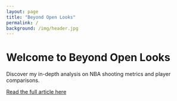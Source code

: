 ```yaml
---
layout: page
title: "Beyond Open Looks"
permalink: /
background: /img/header.jpg
---
```


# Welcome to Beyond Open Looks

Discover my in-depth analysis on NBA shooting metrics and player comparisons.

[Read the full article here](/posts/your-article-file-name) 
